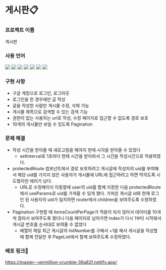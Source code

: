 # 게시판📋

### 프로젝트 이름

게시판

### 사용 언어
<img src="https://img.shields.io/badge/javascript-F7DF1E?style=for-the-badge&logo=javascript&logoColor=black"> <img src="https://img.shields.io/badge/react-61DAFB?style=for-the-badge&logo=react&logoColor=black"> <img src="https://img.shields.io/badge/React Router-CA4245?style=for-the-badge&logo=javascript&logoColor=black"> <img src="https://img.shields.io/badge/React Query-FF4154?style=for-the-badge&logo=javascript&logoColor=black"> <img src="https://img.shields.io/badge/Tailwind CSS-06B6D4?style=for-the-badge&logo=javascript&logoColor=black"> <img src="https://img.shields.io/badge/CSS3-1572B6?style=for-the-badge&logo=javascript&logoColor=black"> <img src="https://img.shields.io/badge/Netlify-00C7B7?style=for-the-badge&logo=javascript&logoColor=black">

### 구현 사항

- 구글 계정으로 로그인, 로그아웃
- 로그인을 한 경우에만 글 작성
- 글을 작성한 사람만 게시물 수정, 삭제 가능
- 게시물 제목으로 검색할 수 있는 검색 기능
- 권한이 없는 사용자는 url로 작성, 수정 페이지로 접근할 수 없도록 경로 보호
- 10개의 게시물만 보일 수 있도록 Pagination


### 문제 해결
* 작성 시간을 받아올 때 새로고침을 해야지 현재 시각을 받아올 수 있었다
  * setInterval로 1초마다 현재 시간을 받아와서 그 시간을 작성시간으로 적용하였다.
* protectedRoute 컴포넌트에서 경로 보호하려고 게시글에 작성자의 uid를 부여해서 해당 uid를 가지지 않은 사용자가 게시물에 URL에 접근하려고 하면 막히도록 시도했지만 에러가 났다.
  * URL로 수정페이지 이동할때 user의 uid를 함께 지정한 다음 protectedRoute에서 useParams로 uid를
가져올 수 있게 했다. 가져온 게시글 id와 현재 로그인 된 사용자의 uid가 일치하면 router에서 children을 보여주도록 수정하였다.
* Pagination 구현할 때 itemsCountPerPage가 적용이 되지 않아서 데이터를 10개씩 잘라서 보여주도록 했더니 다음 페이지로 넘어가면 index가 다시 1부터 시작돼서 게시글 번호를 순서대로 보여줄 수 없었다
  * 배열의 제일 최근 게시글의 listNumber를 구해서 +1을 해서 게시글을 작성할때 함께 전달한 후 PageList에서 함께
보여주도록 수정하였다.



### 배포 링크📌
https://master--vermillion-crumble-39a82f.netlify.app/
